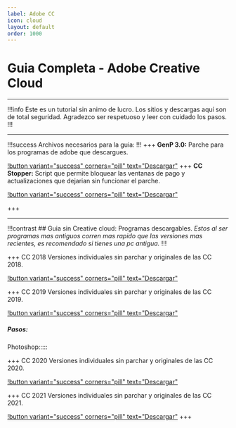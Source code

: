 ```yaml
---
label: Adobe CC
icon: cloud
layout: default
order: 1000
---
```


# Guia Completa - Adobe Creative Cloud

---

!!!info Este es un tutorial sin animo de lucro. Los sitios y descargas aquí son de total seguridad.
Agradezco ser respetuoso y leer con cuidado los pasos.
!!!

---

!!!success Archivos necesarios para la guia:
!!!
+++ **GenP 3.0:** 
  Parche para los programas de adobe que descargues.
  
[!button variant="success" corners="pill" text="Descargar"](https://www.mediafire.com/file/ipp9gj15xzty1uw/GenP_3.0_Release.zip/file) 
+++ **CC Stopper:**
  Script que permite bloquear las ventanas de pago y actualizaciones que dejarian sin funcionar el parche.
  
[!button variant="success" corners="pill" text="Descargar"](https://github.com/eaaasun/CCStopper/releases/download/v1.2.2/CCStopper.zip) 

+++

---

!!!contrast ## Guia sin Creative cloud: Programas descargables.
*Estos al ser programas mas antiguos corren mas rapido que las versiones mas recientes, es recomendado si tienes una pc antigua.*
!!!

+++ CC 2018 
Versiones individuales sin parchar y originales de las CC 2018.

[!button variant="success" corners="pill" text="Descargar"](https://prodesigntools.com/adobe-cc-2018-direct-download-links.html)

+++ CC 2019
Versiones individuales sin parchar y originales de las CC 2019.

[!button variant="success" corners="pill" text="Descargar"](https://prodesigntools.com/adobe-cc-2019-direct-download-links.html) 




##### **Pasos:**




Photoshop:::::

+++ CC 2020
Versiones individuales sin parchar y originales de las CC 2020.

[!button variant="success" corners="pill" text="Descargar"](https://windowstan.com/software/photoshop-cc-2020/)

+++ CC 2021
Versiones individuales sin parchar y originales de las CC 2021.

[!button variant="success" corners="pill" text="Descargar"](https://windowstan.com/software/photoshop-cc-2020/)
+++
